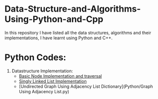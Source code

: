 # Data-Structure-and-Algorithms-Using-Python-and-Cpp
In this repository I have listed all the data structures, algorithms and their implementations, I have learnt using Python and C++.

# Python Codes:
  1. Datastructure Implementation:
     - [Basic Node Implementation and traversal](Python/simple_node_creation_traversal.py)
     - [Singly Linked List Implementation](Python/singly_linked_list.py)
     - [Undirected Graph Using Adjacency List Dictionary](Python/Graph Using Adjacency List.py)
